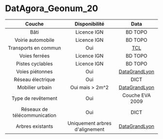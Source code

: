 # DatAgora_Geonum_20

| Couche | Disponibilité | Data |
|:-:|:-:|:-:|
| Bâti | Licence IGN | BD TOPO |
| Voirie automobile| Licence IGN | BD TOPO |
| Transports en commun | Oui | [TCL](https://www.tcl.fr/se-deplacer/plan-interactif) |
| Voies ferrées | Licence IGN | BD TOPO |
| Pistes cyclables | Licence IGN | BD TOPO |
| Voies piétonnes | Oui | [DataGrandLyon](https://data.grandlyon.com/jeux-de-donnees/chaussees-trottoirs-metropole-lyon/donnees) |
| Réseau électrique | Oui | DICT |
| Mobilier urbain | Oui mais > 2m^2 | [DataGrandLyon](https://data.grandlyon.com/jeux-de-donnees/mobilier-urbain-metropole-lyon/info) |
| Type de revêtement | Oui | Couche EVA 2009 |
| Réseaux de télécommunication | Oui | DICT |
| Arbres existants | Uniquement arbres d'alignement | [DataGrandLyon](https://data.grandlyon.com/jeux-de-donnees/arbres-alignement-metropole-lyon/donnees) |
